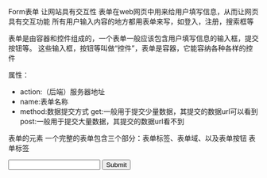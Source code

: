 Form表单
让网站具有交互性
表单在web网页中用来给用户填写信息，从而让网页具有交互功能
所有用户输入内容的地方都用表单来写，如登入，注册，搜索框等

表单是由容器和控件组成的，一个表单一般应该包含用户填写信息的输入框，提交按钮等。
这些输入框，按钮等叫做“控件”，表单是容器，它能容纳各种各样的控件

<form action="url" method="get|post" name="myform"> </form>

属性：
- action:（后端）服务器地址
- name:表单名称
- method:数据提交方式
        get:一般用于提交少量数据，其提交的数据url可以看到
        post:一般用于提交大量数据，其提交的数据url看不到


表单的元素
一个完整的表单包含三个部分：表单标签、表单域、以及表单按钮
表单标签
<form>
    <input type="text">
    <input type="submit">
</form>